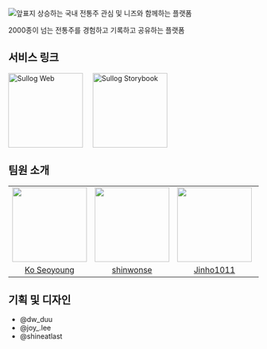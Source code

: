 ![앞표지](https://github.com/sullog-official/sullog-client/assets/62709718/76479cef-3432-4003-a10f-eb4230465bb4)
상승하는 국내 전통주 관심 및 니즈와 함께하는 플랫폼

2000종이 넘는 전통주를 경험하고 기록하고 공유하는 플랫폼

## 서비스 링크

<div style="display: flex; flex-direction: row; gap: 20px;">
    <a href="https://sullog-client.vercel.app/" >
        <img alt="Sullog Web" src="https://github.com/sullog-official/sullog-client/assets/62709718/9187f59d-ae26-46e5-8dbd-8a97bc9e9e68" style="width: 150px; height: 150px"/>
    </a>
    <a href="https://sullog-official.github.io/sullog-client/">
        <img alt="Sullog Storybook" src="https://github.com/sullog-official/sullog-client/assets/62709718/77535dca-1d6c-47d6-a4d2-d796fc82fdee" style="width:150px; height: 150px"/>
    </a>
</div>

## 팀원 소개

<table>
  <tr>
    <td align="center" width="200px" height="150px">
      <img src="https://github.com/sullog-official/sullog-client/assets/62709718/dcac6c55-9702-4c1d-9df5-7d470920210b" width="150px;" alt=""/>
    </td>
    <td align="center" width="200px" height="150px">
      <img src="https://user-images.githubusercontent.com/62709718/208676001-b838be17-a6da-4954-8382-7b537a359f2a.png" width="150px;" alt=""/>
    </td>
    <td align="center" width="200px" height="150px">
      <img src="https://github.com/sullog-official/sullog-client/assets/62709718/7ce2d3d1-33e9-4d2e-91d3-b84fa54b37a6" width="150px;" alt=""/>
    </td>  
    <td align="center" width="200px" height="150px">
      <img src="https://github.com/sullog-official/sullog-client/assets/62709718/5b7ed212-d505-4a42-a491-c7e8c5008fbd" width="150px;" alt=""/>
    </td>
    <td align="center" width="200px" height="150px">
      <img src="https://github.com/sullog-official/sullog-client/assets/62709718/3614563b-5768-497d-9815-7c3474c6c69c" width="150px;" alt=""/>
    </td>
  </tr>
  <tr>    
    <td align="center">
      <a href="https://github.com/syoung125">
        <div>Ko Seoyoung</div>
      </a>
    </td>
    <td align="center">
      <a href="https://github.com/shinwonse">
        <div>shinwonse</div>
      </a>
    </td>
    <td align="center">
      <a href="https://github.com/Jinho1011">
        <div>Jinho1011</div>
      </a>
    </td>   
    <td align="center">
      <a href="https://github.com/cnpcnp99">
        <div>JJ_</div>
      </a>
    </td>
    <td align="center">
      <a href="https://github.com/seungyeonchoi">
        <div>seungyeonchoi</div>
      </a>
    </td>
  </tr>
</table>

## 기획 및 디자인
- @dw_duu
- @joy_.lee
- @shineatlast
